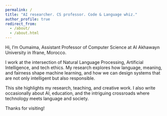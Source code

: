 ```yaml
---
permalink: /
title: "AI researcher. CS professor. Code & Language whiz."
author_profile: true
redirect_from: 
  - /about/
  - /about.html
---
```


Hi, I’m Oumaima, Assistant Professor of Computer Science at Al Akhawayn University in Ifrane, Morocco.

I work at the intersection of Natural Language Processing, Artificial Intelligence, and tech ethics. My research explores how language, meaning, and fairness shape machine learning, and how we can design systems that are not only intelligent but also responsible.

This site highlights my research, teaching, and creative work. I also write occasionally about AI, education, and the intriguing crossroads where technology meets language and society.

Thanks for visiting!

